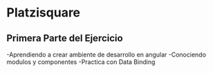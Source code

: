# Platzisquare

## Primera Parte del Ejercicio
-Aprendiendo a crear ambiente de desarrollo en angular
-Conociendo modulos y componentes
-Practica con Data Binding
